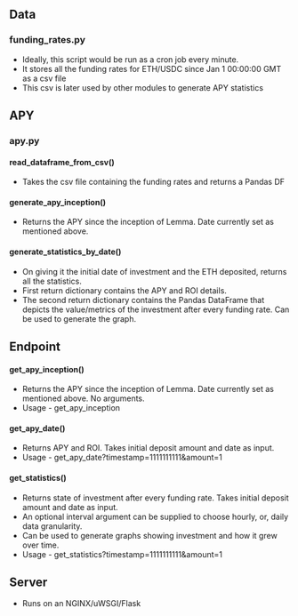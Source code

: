 ## Data
### funding_rates.py
* Ideally, this script would be run as a cron job every minute.
* It stores all the funding rates for ETH/USDC since Jan 1 00:00:00 GMT as a csv file
* This csv is later used by other modules to generate APY statistics

## APY
### apy.py
#### read_dataframe_from_csv()
* Takes the csv file containing the funding rates and returns a Pandas DF
#### generate_apy_inception()
* Returns the APY since the inception of Lemma. Date currently set as mentioned above.

#### generate_statistics_by_date()
* On giving it the initial date of investment and the ETH deposited, returns all the statistics.
* First return dictionary contains the APY and ROI details.
* The second return dictionary contains the Pandas DataFrame that depicts the value/metrics of the investment after every funding rate. Can be used to generate the graph.

## Endpoint
#### get_apy_inception()
* Returns the APY since the inception of Lemma. Date currently set as mentioned above. No arguments.
* Usage - get_apy_inception
#### get_apy_date()
* Returns APY and ROI. Takes initial deposit amount and date as input.
* Usage - get_apy_date?timestamp=1111111111&amount=1
#### get_statistics()
* Returns state of investment after every funding rate. Takes initial deposit amount and date as input.
* An optional interval argument can be supplied to choose hourly, or, daily data granularity.
* Can be used to generate graphs showing investment and how it grew over time.
* Usage - get_statistics?timestamp=1111111111&amount=1

## Server
* Runs on an NGINX/uWSGI/Flask